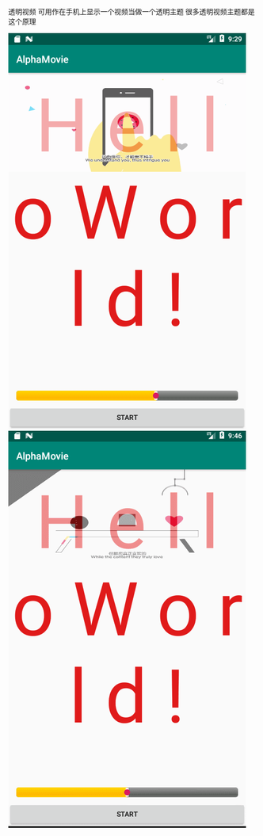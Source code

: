 透明视频   可用作在手机上显示一个视频当做一个透明主题  很多透明视频主题都是这个原理

![效果图](https://raw.githubusercontent.com/chenfd99/-AlphaMovie/master/img/Screenshot_1565342943.png)
![GIF](https://raw.githubusercontent.com/chenfd99/-AlphaMovie/master/img/GIF.gif)
